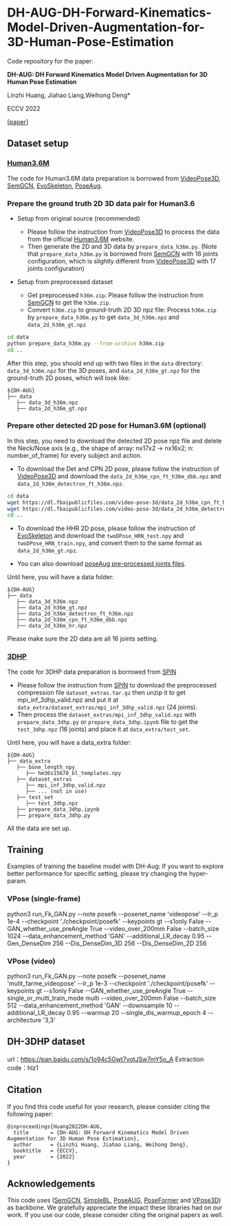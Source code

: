 # DH-AUG-DH-Forward-Kinematics-Model-Driven-Augmentation-for-3D-Human-Pose-Estimation
Code repository for the paper:

**DH-AUG: DH Forward Kinematics Model Driven Augmentation for 3D Human Pose Estimation**

Linzhi Huang, Jiahao Liang,Weihong Deng*

ECCV 2022 

[[paper](https://arxiv.org/pdf/2207.09303v1.pdf)]

## Dataset setup
### [Human3.6M](http://vision.imar.ro/human3.6m/)
The code for Human3.6M data preparation is borrowed from [VideoPose3D](https://github.com/facebookresearch/VideoPose3D), [SemGCN](https://github.com/garyzhao/SemGCN), [EvoSkeleton](https://github.com/Nicholasli1995/EvoSkeleton), [PoseAug](https://github.com/jfzhang95/PoseAug).

### Prepare the ground truth 2D 3D data pair for Human3.6
* Setup from original source (recommended)
    * Please follow the instruction from [VideoPose3D](https://github.com/facebookresearch/VideoPose3D/blob/master/DATASETS.md) to process the data from the official [Human3.6M](http://vision.imar.ro/human3.6m/) website.
    * Then generate the 2D and 3D data by `prepare_data_h36m.py`. (Note that `prepare_data_h36m.py` is borrowed from [SemGCN](https://github.com/garyzhao/SemGCN) with 16 joints configuration, which is slightly different from [VideoPose3D](https://github.com/facebookresearch/VideoPose3D) with 17 joints configuration)
    
* Setup from preprocessed dataset
    * Get preprocessed `h36m.zip`: 
      Please follow the instruction from [SemGCN](https://github.com/garyzhao/SemGCN/blob/master/data/README.md) to get the `h36m.zip`.
    * Convert `h36m.zip` to ground-truth 2D 3D npz file: 
      Process `h36m.zip` by `prepare_data_h36m.py` to get `data_3d_h36m.npz` and `data_2d_h36m_gt.npz`
```sh
cd data
python prepare_data_h36m.py --from-archive h36m.zip
cd ..
```
After this step, you should end up with two files in the `data` directory: `data_3d_h36m.npz` for the 3D poses, and `data_2d_h36m_gt.npz` for the ground-truth 2D poses,
which will look like:
   ```
   ${DH-AUG}
   ├── data
      ├── data_3d_h36m.npz
      ├── data_2d_h36m_gt.npz
   ```

### Prepare other detected 2D pose for Human3.6M (optional)
In this step, you need to download the detected 2D pose npz file and delete the Neck/Nose axis (e.g., the shape of array: nx17x2 -> nx16x2; n: number_of_frame) for every subject and action.

* To download the Det and CPN 2D pose, please follow the instruction of [VideoPose3D](https://github.com/facebookresearch/VideoPose3D/blob/master/DATASETS.md) and download the `data_2d_h36m_cpn_ft_h36m_dbb.npz` and `data_2d_h36m_detectron_ft_h36m.npz`. 

```sh
cd data
wget https://dl.fbaipublicfiles.com/video-pose-3d/data_2d_h36m_cpn_ft_h36m_dbb.npz
wget https://dl.fbaipublicfiles.com/video-pose-3d/data_2d_h36m_detectron_ft_h36m.npz
cd ..
``` 

* To download the HHR 2D pose, please follow the instruction of [EvoSkeleton](https://github.com/Nicholasli1995/EvoSkeleton/blob/master/docs/HHR.md) and download the `twoDPose_HRN_test.npy` and `twoDPose_HRN_train.npy`, 
and convert them to the same format as `data_2d_h36m_gt.npz`.

* You can also download [poseAug pre-processed joints files](https://drive.google.com/drive/folders/1jVyz9HdT0Jq3-YPZnOQ6GEcOVDRZAifK?usp=sharing). 

Until here, you will have a data folder:
   ```
   ${DH-AUG}
   ├── data
      ├── data_3d_h36m.npz
      ├── data_2d_h36m_gt.npz
      ├── data_2d_h36m_detectron_ft_h36m.npz
      ├── data_2d_h36m_cpn_ft_h36m_dbb.npz
      ├── data_2d_h36m_hr.npz
   ```
Please make sure the 2D data are all 16 joints setting.


### [3DHP](http://gvv.mpi-inf.mpg.de/3dhp-dataset/)
The code for 3DHP data preparation is borrowed from [SPIN](https://github.com/nkolot/SPIN)

* Please follow the instruction from [SPIN](https://github.com/nkolot/SPIN/blob/master/fetch_data.sh) to download the preprocessed compression file `dataset_extras.tar.gz` then unzip it to get mpi_inf_3dhp_valid.npz and put it at `data_extra/dataset_extras/mpi_inf_3dhp_valid.npz` (24 joints).
* Then process the `dataset_extras/mpi_inf_3dhp_valid.npz` with `prepare_data_3dhp.py` or `prepare_data_3dhp.ipynb` file to get the `test_3dhp.npz` (16 joints) and place it at `data_extra/test_set`.

Until here, you will have a data_extra folder:
   ```
   ${DH-AUG}
   ├── data_extra
      ├── bone_length_npy
         ├── hm36s15678_bl_templates.npy
      ├── dataset_extras
         ├── mpi_inf_3dhp_valid.npz
         ├── ... (not in use)
      ├── test_set
         ├── test_3dhp.npz
      ├── prepare_data_3dhp.ipynb
      ├── prepare_data_3dhp.py
   ```

All the data are set up.



##  Training   
Examples of training the baseline model with DH-Aug:
If you want to explore better performance for specific setting, please try changing the hyper-param.
### VPose (single-frame)
python3 run_Fk_GAN.py --note posefk --posenet_name 'videopose' --lr_p 1e-4  --checkpoint './checkpoint/posefk' --keypoints gt --s1only False --GAN_whether_use_preAngle True  --video_over_200mm False --batch_size 1024  --data_enhancement_method 'GAN'  --additional_LR_decay 0.95 --Gen_DenseDim 256 --Dis_DenseDim_3D 256  --Dis_DenseDim_2D  256

### VPose (video)
 python3 run_Fk_GAN.py --note posefk --posenet_name 'mulit_farme_videopose' --lr_p 1e-3 --checkpoint './checkpoint/posefk' --keypoints gt --s1only False --GAN_whether_use_preAngle True  --single_or_multi_train_mode multi --video_over_200mm False --batch_size 512  --data_enhancement_method 'GAN' --downsample 10 --additional_LR_decay 0.95 --warmup  20 --single_dis_warmup_epoch 4 --architecture '3,3'

## DH-3DHP dataset 
url：https://pan.baidu.com/s/1o94c5Gwt7votJSw7mY5o_A 
Extraction code：hlz1

## Citation
If you  find this code useful for your research, please consider citing the following paper:

    @inproceedings{Huang2022DH-AUG,
      title       = {DH-AUG: DH Forward Kinematics Model Driven Augmentation for 3D Human Pose Estimation},
      author      = {Linzhi Huang, Jiahao Liang, Weihong Deng},
      booktitle   = {ECCV},
      year        = {2022}
    }

## Acknowledgements
This code uses ([SemGCN](https://github.com/garyzhao/SemGCN), [SimpleBL](https://github.com/una-dinosauria/3d-pose-baseline), [PoseAUG](https://github.com/jfzhang95/PoseAug), [PoseFormer](https://github.com/zczcwh/PoseFormer) and [VPose3D](https://github.com/facebookresearch/VideoPose3D)) as backbone. We gratefully appreciate the impact these libraries had on our work. If you use our code, please consider citing the original papers as well.

